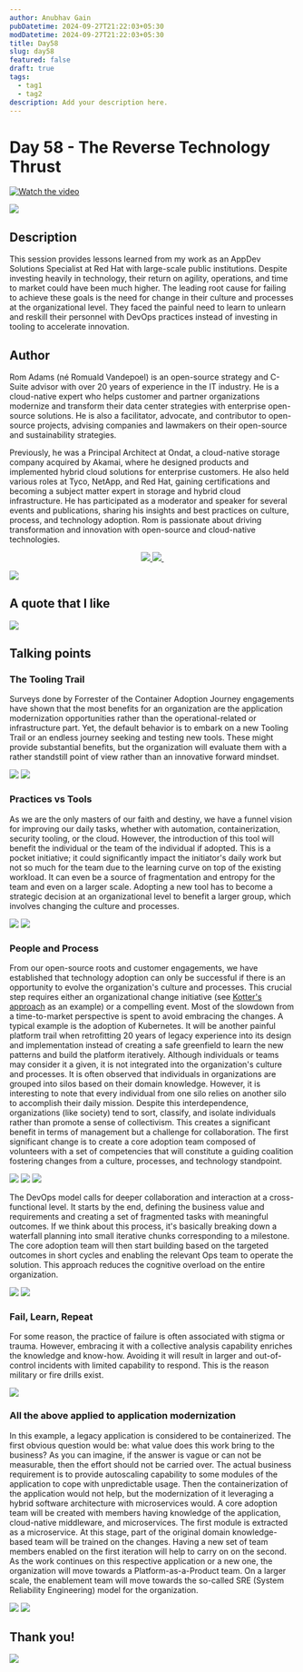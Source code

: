 ```yaml
---
author: Anubhav Gain
pubDatetime: 2024-09-27T21:22:03+05:30
modDatetime: 2024-09-27T21:22:03+05:30
title: Day58
slug: day58
featured: false
draft: true
tags:
  - tag1
  - tag2
description: Add your description here.
---
```


# Day 58 - The Reverse Technology Thrust

[![Watch the video](thumbnails/day58.png)](https://www.youtube.com/watch?v=tmwjQnSTE5k)

![](../2024/Images/theReverseTechnologyThrust/CY24-90DevOps_The_Reverse_Technology_Thrust_01.png)

## Description

This session provides lessons learned from my work as an AppDev Solutions Specialist at Red Hat with large-scale public institutions. Despite investing heavily in technology, their return on agility, operations, and time to market could have been much higher. The leading root cause for failing to achieve these goals is the need for change in their culture and processes at the organizational level. They faced the painful need to learn to unlearn and reskill their personnel with DevOps practices instead of investing in tooling to accelerate innovation.

## Author

Rom Adams (né Romuald Vandepoel) is an open-source strategy and C-Suite advisor with over 20 years of experience in the IT industry. He is a cloud-native expert who helps customer and partner organizations modernize and transform their data center strategies with enterprise open-source solutions. He is also a facilitator, advocate, and contributor to open-source projects, advising companies and lawmakers on their open-source and sustainability strategies.

Previously, he was a Principal Architect at Ondat, a cloud-native storage company acquired by Akamai, where he designed products and implemented hybrid cloud solutions for enterprise customers. He also held various roles at Tyco, NetApp, and Red Hat, gaining certifications and becoming a subject matter expert in storage and hybrid cloud infrastructure. He has participated as a moderator and speaker for several events and publications, sharing his insights and best practices on culture, process, and technology adoption. Rom is passionate about driving transformation and innovation with open-source and cloud-native technologies.

<p align="center">
  <a href="https://www.linkedin.com/in/romdalf/">
    <img src="https://img.shields.io/badge/LinkedIn-0077B5?style=for-the-badge&logo=linkedin&logoColor=white" /> 
  </a> 
  <a href="https://twitter.com/romdalf">
    <img src="https://img.shields.io/badge/Twitter-1DA1F2?style=for-the-badge&logo=twitter&logoColor=white"   />
  </a>
  <a href="https://github.com/romdalf">
    <img />
  </a>
</p>

![](../2024/Images/theReverseTechnologyThrust/CY24-90DevOps_The_Reverse_Technology_Thrust_02.png)

## A quote that I like

![](../2024/Images/theReverseTechnologyThrust/CY24-90DevOps_The_Reverse_Technology_Thrust_03.png)

## Talking points

### The Tooling Trail

Surveys done by Forrester of the Container Adoption Journey engagements have shown that the most benefits for an organization are the application modernization opportunities rather than the operational-related or infrastructure part. Yet, the default behavior is to embark on a new Tooling Trail or an endless journey seeking and testing new tools. These might provide substantial benefits, but the organization will evaluate them with a rather standstill point of view rather than an innovative forward mindset.

![](../2024/Images/theReverseTechnologyThrust/CY24-90DevOps_The_Reverse_Technology_Thrust_04.png)
![](../2024/Images/theReverseTechnologyThrust/CY24-90DevOps_The_Reverse_Technology_Thrust_05.png)

### Practices vs Tools

As we are the only masters of our faith and destiny, we have a funnel vision for improving our daily tasks, whether with automation, containerization, security tooling, or the cloud.
However, the introduction of this tool will benefit the individual or the team of the individual if adopted. This is a pocket initiative; it could significantly impact the initiator's daily work but not so much for the team due to the learning curve on top of the existing workload. It can even be a source of fragmentation and entropy for the team and even on a larger scale.
Adopting a new tool has to become a strategic decision at an organizational level to benefit a larger group, which involves changing the culture and processes.

![](../2024/Images/theReverseTechnologyThrust/CY24-90DevOps_The_Reverse_Technology_Thrust_06.png)
![](../2024/Images/theReverseTechnologyThrust/CY24-90DevOps_The_Reverse_Technology_Thrust_07.png)

### People and Process

From our open-source roots and customer engagements, we have established that technology adoption can only be successful if there is an opportunity to evolve the organization's culture and processes. This crucial step requires either an organizational change initiative (see [Kotter's approach](https://www.kotterinc.com/methodology/8-steps/) as an example) or a compelling event.
Most of the slowdown from a time-to-market perspective is spent to avoid embracing the changes. A typical example is the adoption of Kubernetes. It will be another painful platform trail when retrofitting 20 years of legacy experience into its design and implementation instead of creating a safe greenfield to learn the new patterns and build the platform iteratively.
Although individuals or teams may consider it a given, it is not integrated into the organization's culture and processes.
It is often observed that individuals in organizations are grouped into silos based on their domain knowledge. However, it is interesting to note that every individual from one silo relies on another silo to accomplish their daily mission. Despite this interdependence, organizations (like society) tend to sort, classify, and isolate individuals rather than promote a sense of collectivism. This creates a significant benefit in terms of management but a challenge for collaboration.
The first significant change is to create a core adoption team composed of volunteers with a set of competencies that will constitute a guiding coalition fostering changes from a culture, processes, and technology standpoint.

![](../2024/Images/theReverseTechnologyThrust/CY24-90DevOps_The_Reverse_Technology_Thrust_08.png)
![](../2024/Images/theReverseTechnologyThrust/CY24-90DevOps_The_Reverse_Technology_Thrust_09.png)
![](../2024/Images/theReverseTechnologyThrust/CY24-90DevOps_The_Reverse_Technology_Thrust_10.png)

The DevOps model calls for deeper collaboration and interaction at a cross-functional level. It starts by the end, defining the business value and requirements and creating a set of fragmented tasks with meaningful outcomes.
If we think about this process, it's basically breaking down a waterfall planning into small iterative chunks corresponding to a milestone.
The core adoption team will then start building based on the targeted outcomes in short cycles and enabling the relevant Ops team to operate the solution. This approach reduces the cognitive overload on the entire organization.

![](../2024/Images/theReverseTechnologyThrust/CY24-90DevOps_The_Reverse_Technology_Thrust_11.png)
![](../2024/Images/theReverseTechnologyThrust/CY24-90DevOps_The_Reverse_Technology_Thrust_12.png)

### Fail, Learn, Repeat

For some reason, the practice of failure is often associated with stigma or trauma. However, embracing it with a collective analysis capability enriches the knowledge and know-how. Avoiding it will result in larger and out-of-control incidents with limited capability to respond.
This is the reason military or fire drills exist.

![](../2024/Images/theReverseTechnologyThrust/CY24-90DevOps_The_Reverse_Technology_Thrust_13.png)

### All the above applied to application modernization

In this example, a legacy application is considered to be containerized. The first obvious question would be: what value does this work bring to the business?
As you can imagine, if the answer is vague or can not be measurable, then the effort should not be carried over.
The actual business requirement is to provide autoscaling capability to some modules of the application to cope with unpredictable usage. Then the containerization of the application would not help, but the modernization of it leveraging a hybrid software architecture with microservices would.
A core adoption team will be created with members having knowledge of the application, cloud-native middleware, and microservices.
The first module is extracted as a microservice. At this stage, part of the original domain knowledge-based team will be trained on the changes. Having a new set of team members enabled on the first iteration will help to carry on on the second. As the work continues on this respective application or a new one, the organization will move towards a Platform-as-a-Product team.
On a larger scale, the enablement team will move towards the so-called SRE (System Reliability Engineering) model for the organization.

![](../2024/Images/theReverseTechnologyThrust/CY24-90DevOps_The_Reverse_Technology_Thrust_14.png)
![](../2024/Images/theReverseTechnologyThrust/CY24-90DevOps_The_Reverse_Technology_Thrust_15.png)

## Thank you!

![](../2024/Images/theReverseTechnologyThrust/CY24-90DevOps_The_Reverse_Technology_Thrust_16.png)

